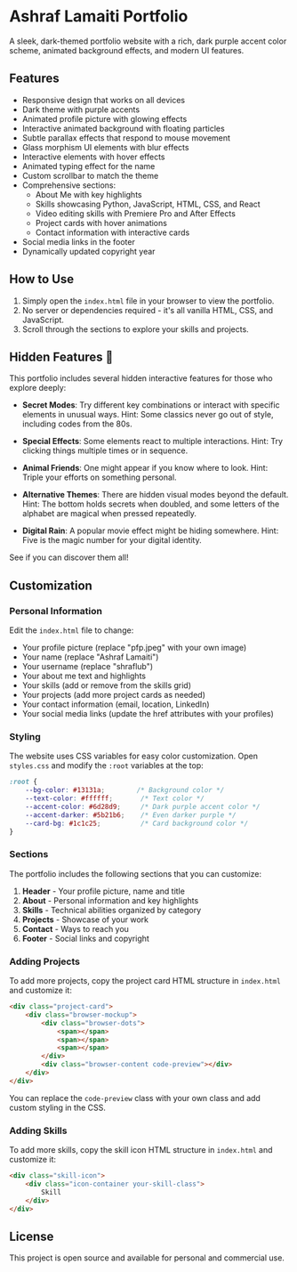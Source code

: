 # Ashraf Lamaiti Portfolio

A sleek, dark-themed portfolio website with a rich, dark purple accent color scheme, animated background effects, and modern UI features.

## Features

- Responsive design that works on all devices
- Dark theme with purple accents
- Animated profile picture with glowing effects
- Interactive animated background with floating particles
- Subtle parallax effects that respond to mouse movement
- Glass morphism UI elements with blur effects
- Interactive elements with hover effects
- Animated typing effect for the name
- Custom scrollbar to match the theme
- Comprehensive sections:
  - About Me with key highlights
  - Skills showcasing Python, JavaScript, HTML, CSS, and React
  - Video editing skills with Premiere Pro and After Effects
  - Project cards with hover animations
  - Contact information with interactive cards
- Social media links in the footer
- Dynamically updated copyright year

## How to Use

1. Simply open the `index.html` file in your browser to view the portfolio.
2. No server or dependencies required - it's all vanilla HTML, CSS, and JavaScript.
3. Scroll through the sections to explore your skills and projects.

## Hidden Features 🥚

This portfolio includes several hidden interactive features for those who explore deeply:

- **Secret Modes**: Try different key combinations or interact with specific elements in unusual ways. 
  Hint: Some classics never go out of style, including codes from the 80s.
  
- **Special Effects**: Some elements react to multiple interactions.
  Hint: Try clicking things multiple times or in sequence.
  
- **Animal Friends**: One might appear if you know where to look.
  Hint: Triple your efforts on something personal.
  
- **Alternative Themes**: There are hidden visual modes beyond the default.
  Hint: The bottom holds secrets when doubled, and some letters of the alphabet are magical when pressed repeatedly.
  
- **Digital Rain**: A popular movie effect might be hiding somewhere.
  Hint: Five is the magic number for your digital identity.

See if you can discover them all!

## Customization

### Personal Information

Edit the `index.html` file to change:
- Your profile picture (replace "pfp.jpeg" with your own image)
- Your name (replace "Ashraf Lamaiti")
- Your username (replace "shraflub")
- Your about me text and highlights
- Your skills (add or remove from the skills grid)
- Your projects (add more project cards as needed)
- Your contact information (email, location, LinkedIn)
- Your social media links (update the href attributes with your profiles)

### Styling

The website uses CSS variables for easy color customization. Open `styles.css` and modify the `:root` variables at the top:

```css
:root {
    --bg-color: #13131a;        /* Background color */
    --text-color: #ffffff;       /* Text color */
    --accent-color: #6d28d9;     /* Dark purple accent color */
    --accent-darker: #5b21b6;    /* Even darker purple */
    --card-bg: #1c1c25;          /* Card background color */
}
```

### Sections

The portfolio includes the following sections that you can customize:
1. **Header** - Your profile picture, name and title
2. **About** - Personal information and key highlights
3. **Skills** - Technical abilities organized by category
4. **Projects** - Showcase of your work
5. **Contact** - Ways to reach you
6. **Footer** - Social links and copyright

### Adding Projects

To add more projects, copy the project card HTML structure in `index.html` and customize it:

```html
<div class="project-card">
    <div class="browser-mockup">
        <div class="browser-dots">
            <span></span>
            <span></span>
            <span></span>
        </div>
        <div class="browser-content code-preview"></div>
    </div>
</div>
```

You can replace the `code-preview` class with your own class and add custom styling in the CSS.

### Adding Skills

To add more skills, copy the skill icon HTML structure in `index.html` and customize it:

```html
<div class="skill-icon">
    <div class="icon-container your-skill-class">
        Skill
    </div>
</div>
```

## License

This project is open source and available for personal and commercial use.